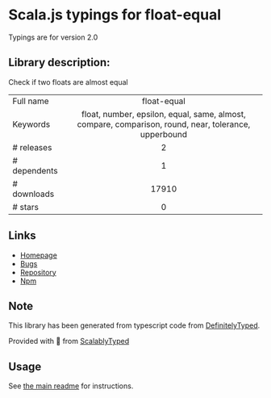 
# Scala.js typings for float-equal

Typings are for version 2.0

## Library description:
Check if two floats are almost equal

|                    |                 |
| ------------------ | :-------------: |
| Full name          | float-equal |
| Keywords           | float, number, epsilon, equal, same, almost, compare, comparison, round, near, tolerance, upperbound |
| # releases         | 2 |
| # dependents       | 1 |
| # downloads        | 17910 |
| # stars            | 0 |

## Links
- [Homepage](https://github.com/sindresorhus/float-equal#readme)
- [Bugs](https://github.com/sindresorhus/float-equal/issues)
- [Repository](https://github.com/sindresorhus/float-equal)
- [Npm](https://www.npmjs.com/package/float-equal)
    


## Note
This library has been generated from typescript code from [DefinitelyTyped](https://definitelytyped.org).

Provided with :purple_heart: from [ScalablyTyped](https://github.com/oyvindberg/ScalablyTyped)

## Usage
See [the main readme](../../readme.md) for instructions.


